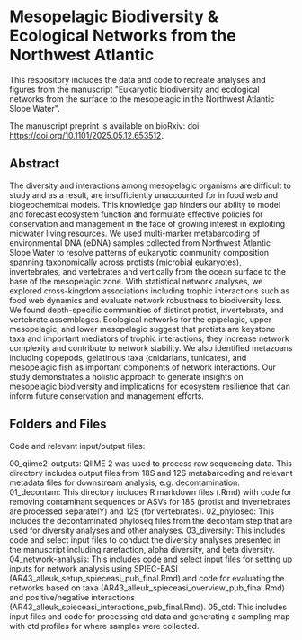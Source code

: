 # Mesopelagic Biodiversity & Ecological Networks from the Northwest Atlantic

This respository includes the data and code to recreate analyses and figures from the manuscript "Eukaryotic biodiversity and ecological networks from the surface to the mesopelagic in the Northwest Atlantic Slope Water". 

The manuscript preprint is available on bioRxiv: doi: https://doi.org/10.1101/2025.05.12.653512.

## Abstract

The diversity and interactions among mesopelagic organisms are difficult to study and as a result, are insufficiently unaccounted for in food web and biogeochemical models. This knowledge gap hinders our ability to model and forecast ecosystem function and formulate effective policies for conservation and management in the face of growing interest in exploiting midwater living resources. We used multi-marker metabarcoding of environmental DNA (eDNA) samples collected from Northwest Atlantic Slope Water to resolve patterns of eukaryotic community composition spanning taxonomically across protists (microbial eukaryotes), invertebrates, and vertebrates and vertically from the ocean surface to the base of the mesopelagic zone. With statistical network analyses, we explored cross-kingdom associations including trophic interactions such as food web dynamics and evaluate network robustness to biodiversity loss. We found depth-specific communities of distinct protist, invertebrate, and vertebrate assemblages. Ecological networks for the epipelagic, upper mesopelagic, and lower mesopelagic suggest that protists are keystone taxa and important mediators of trophic interactions; they increase network complexity and contribute to network stability. We also identified metazoans including copepods, gelatinous taxa (cnidarians, tunicates), and mesopelagic fish as important components of network interactions. Our study demonstrates a holistic approach to generate insights on mesopelagic biodiversity and implications for ecosystem resilience that can inform future conservation and management efforts.

## Folders and Files

Code and relevant input/output files: 

00_qiime2-outputs: QIIME 2 was used to process raw sequencing data. This directory includes output files from 18S and 12S metabarcoding and relevant metadata files for downstream analysis, e.g. decontamination. 
01_decontam: This directory includes R markdown files (.Rmd) with code for removing contaminant sequences or ASVs for 18S (protist and invertebrates are processed separatelY) and 12S (for vertebrates).
02_phyloseq: This includes the decontaminated phyloseq files from the decontam step that are used for diversity analyses and other analyses. 
03_diversity: This includes code and select input files to conduct the diversity analyses presented in the manuscript including rarefaction, alpha diversity, and beta diversity. 
04_network-analysis: This includes code and select input files for setting up inputs for network analysis using SPIEC-EASI (AR43_alleuk_setup_spieceasi_pub_final.Rmd) and code for evaluating the networks based on taxa (AR43_alleuk_spieceasi_overview_pub_final.Rmd) and positive/negative interactions (AR43_alleuk_spieceasi_interactions_pub_final.Rmd). 
05_ctd: This includes input files and code for processing ctd data and generating a sampling map with ctd profiles for where samples were collected.
